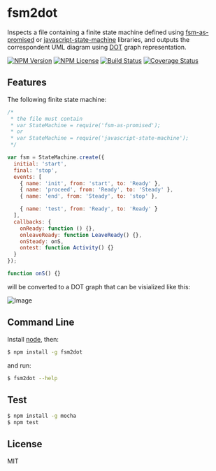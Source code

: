 # fsm2dot

Inspects a file containing a finite state machine defined using [fsm-as-promised](https://github.com/vstirbu/fsm-as-promised) or [javascript-state-machine](https://github.com/jakesgordon/javascript-state-machine) libraries, and outputs the correspondent UML diagram using [DOT](http://www.graphviz.org/doc/info/lang.html) graph representation.

[![NPM Version](https://img.shields.io/npm/v/fsm2dot.svg)](https://www.npmjs.com/package/fsm2dot)
[![NPM License](https://img.shields.io/npm/l/fsm2dot.svg)](https://www.npmjs.com/package/fsm2dot)
[![Build Status](https://travis-ci.org/vstirbu/fsm2dot.png?branch=master)](https://travis-ci.org/vstirbu/fsm2dot)
[![Coverage Status](https://coveralls.io/repos/github/vstirbu/fsm2dot/badge.svg?branch=feature%2Fcoverage)](https://coveralls.io/github/vstirbu/fsm2dot?branch=master)

## Features

The following finite state machine:

```javascript
/*
 * the file must contain
 * var StateMachine = require('fsm-as-promised');
 * or
 * var StateMachine = require('javascript-state-machine');
 */

var fsm = StateMachine.create({
  initial: 'start',
  final: 'stop',
  events: [
    { name: 'init', from: 'start', to: 'Ready' },
    { name: 'proceed', from: 'Ready', to: 'Steady' },
    { name: 'end', from: 'Steady', to: 'stop' },

    { name: 'test', from: 'Ready', to: 'Ready' }
  ],
  callbacks: {
    onReady: function () {},
    onleaveReady: function LeaveReady() {},
    onSteady: onS,
    ontest: function Activity() {}
  }
});

function onS() {}
```

will be converted to a DOT graph that can be visialized like this:

![Image](https://raw.github.com/vstirbu/fsm2dot/master/example/fsm.png)

## Command Line

Install [node](http://nodejs.org/), then:

```bash
$ npm install -g fsm2dot
```

and run:

```bash
$ fsm2dot --help
```

## Test

```bash
$ npm install -g mocha
$ npm test
```

## License

MIT

